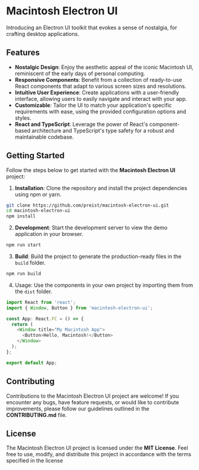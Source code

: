 # Macintosh Electron UI

Introducing an Electron UI toolkit that evokes a sense of nostalgia, for crafting desktop applications.

## Features

- **Nostalgic Design**: Enjoy the aesthetic appeal of the iconic Macintosh UI, reminiscent of the early days of personal computing.
- **Responsive Components**: Benefit from a collection of ready-to-use React components that adapt to various screen sizes and resolutions.
- **Intuitive User Experience**: Create applications with a user-friendly interface, allowing users to easily navigate and interact with your app.
- **Customizable**: Tailor the UI to match your application's specific requirements with ease, using the provided configuration options and styles.
- **React and TypeScript**: Leverage the power of React's component-based architecture and TypeScript's type safety for a robust and maintainable codebase.

## Getting Started

Follow the steps below to get started with the **Macintosh Electron UI** project:

1. **Installation**: Clone the repository and install the project dependencies using npm or yarn.

```bash
git clone https://github.com/preist/macintosh-electron-ui.git
cd macintosh-electron-ui
npm install
```

2. **Development**: Start the development server to view the demo application in your browser.

```bash
npm run start
```

3. **Build**: Build the project to generate the production-ready files in the `build` folder.

```bash
npm run build
```

4. Usage: Use the components in your own project by importing them from the `dist` folder.

```typescript
import React from 'react';
import { Window, Button } from 'macintosh-electron-ui';

const App: React.FC = () => {
  return (
    <Window title="My Macintosh App">
      <Button>Hello, Macintosh!</Button>
    </Window>
  );
};

export default App;
```


## Contributing

Contributions to the Macintosh Electron UI project are welcome! If you encounter any bugs, have feature requests, or would like to contribute improvements, please follow our guidelines outlined in the **CONTRIBUTING.md** file.

## License

The Macintosh Electron UI project is licensed under the **MIT License**. Feel free to use, modify, and distribute this project in accordance with the terms specified in the license